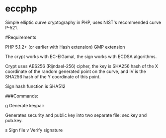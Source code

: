 eccphp
======

Simple elliptic curve cryptography in PHP, uses NIST's recommended curve P-521.

#Requirements

PHP 5.1.2+ (or earlier with Hash extension)
GMP extension

The crypt works with EC-ElGamal, the sign works with ECDSA algorithms.

Crypt uses AES256 (Rijndael-256) cipher, the key is SHA256 hash of the X coordinate of the random generated point on the curve, and IV is the SHA256 hash of the Y coordinate of this point.

Sign hash function is SHA512

###Commands:

 g                     Generate keypair

Generates security and public key into two separate file: sec.key and pub.key.


 s <seckey> <file>     Sign file
 v <pubkey> <file>     Verify signature

